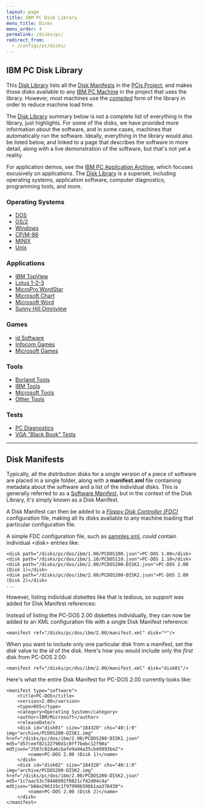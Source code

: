 ```yaml
---
layout: page
title: IBM PC Disk Library
menu_title: Disks
menu_order: 4
permalink: /disks/pc/
redirect_from:
  - /configs/pc/disks/
---
```


IBM PC Disk Library
---

This [Disk Library](/disks/pc/library.xml) lists all the [Disk Manifests](#disk-manifests) in the
[PCjs Project](/docs/about/pcjs/), and makes those disks available to any [IBM PC Machine](/devices/pc/machine/)
in the project that uses the library.  However, most machines use the *[compiled](/disks/pc/compiled/library.xml)*
form of the library in order to reduce machine load time.

The [Disk Library](/disks/pc/library.xml) summary below is not a complete list of everything in the library,
just highlights.  For some of the disks, we have provided more information about the software, and in some cases,
machines that automatically run the software.  Ideally, everything in the library would also be listed below,
and linked to a page that describes the software in more detail, along with a live demonstration of the software,
but that's not yet a reality.

For application demos, see the [IBM PC Application Archive](/apps/pc/), which focuses excusively on applications.
The [Disk Library](/disks/pc/library.xml) is a superset, including operating systems, application software,
computer diagnostics, programming tools, and more.

### Operating Systems

* [DOS](dos/)
* [OS/2](os2/)
* [Windows](windows/)
* [CP/M-86](cpm/)
* [MINIX](minix/)
* [Unix](unix/)

### Applications

* [IBM TopView](apps/ibm/topview/)
* [Lotus 1-2-3](apps/lotus/123/)
* [MicroPro WordStar](apps/micropro/wordstar/)
* [Microsoft Chart](apps/microsoft/chart/)
* [Microsoft Word](apps/microsoft/word/)
* [Sunny Hill Omniview](apps/sunnyhill/omniview/)

### Games

* [id Software](games/id/)
* [Infocom Games](games/infocom/)
* [Microsoft Games](games/microsoft/)

### Tools

* [Borland Tools](tools/borland/)
* [IBM Tools](tools/ibm/)
* [Microsoft Tools](tools/microsoft/)
* [Other Tools](tools/misc/)

### Tests

* [PC Diagnostics](diags/)
* [VGA "Black Book" Tests](/tests/pc/vga/)

---

Disk Manifests
---

Typically, all the distribution disks for a single version of a piece of software are placed in a single
folder, along with a **manifest.xml** file containing metadata about the software and a list of the individual
disks.  This is generally referred to as a [Software Manifest](/apps/), but in the context of the Disk Library,
it's simply known as a Disk Manifest.

A Disk Manifest can then be added to a *[Floppy Disk Controller (FDC)](/docs/pcjs/fdc/)* configuration file,
making all its disks available to any machine loading that particular configuration file.

A simple FDC configuration file, such as [samples.xml](samples.xml), *could* contain individual &lt;disk&gt;
entries like:

	<disk path="/disks/pc/dos/ibm/1.00/PCDOS100.json">PC-DOS 1.00</disk>
	<disk path="/disks/pc/dos/ibm/1.10/PCDOS110.json">PC-DOS 1.10</disk>
	<disk path="/disks/pc/dos/ibm/2.00/PCDOS200-DISK1.json">PC-DOS 2.00 (Disk 1)</disk>
	<disk path="/disks/pc/dos/ibm/2.00/PCDOS200-DISK2.json">PC-DOS 2.00 (Disk 2)</disk>
	...

However, listing individual diskettes like that is tedious, so support was added for Disk Manifest references:

Instead of listing the PC-DOS 2.00 diskettes individually, they can now be added to an XML configuration file
with a single Disk Manifest reference:

	<manifest ref="/disks/pc/dos/ibm/2.00/manifest.xml" disk="*"/>

When you want to include only one particular disk from a manifest, set the *disk* value to the *id* of the disk.
Here's how you would include only the *first* disk from PC-DOS 2.00:

	<manifest ref="/disks/pc/dos/ibm/2.00/manifest.xml" disk="disk01"/>

Here's what the entire Disk Manifest for PC-DOS 2.00 currently looks like:

	<manifest type="software">
	    <title>PC-DOS</title>
	    <version>2.00</version>
	    <type>DOS</type>
	    <category>Operating System</category>
	    <author>IBM/Microsoft</author>
	    <releaseDate/>
	    <disk id="disk01" size="184320" chs="40:1:9" img="archive/PCDOS200-DISK1.img" href="/disks/pc/dos/ibm/2.00/PCDOS200-DISK1.json" md5="d57ceef82122790d1c0ff7bebc12f90a" md5json="2507c02da6cbafe9a94a35cbdd993be2">
	        <name>PC-DOS 2.00 (Disk 1)</name>
	    </disk>
	    <disk id="disk02" size="184320" chs="40:1:9" img="archive/PCDOS200-DISK2.img" href="/disks/pc/dos/ibm/2.00/PCDOS200-DISK2.json" md5="1c7aac53c78446992f8821cf42d04c4a" md5json="b66e296319c1f97990b596b1aa376d39">
	        <name>PC-DOS 2.00 (Disk 2)</name>
	    </disk>
	</manifest>
